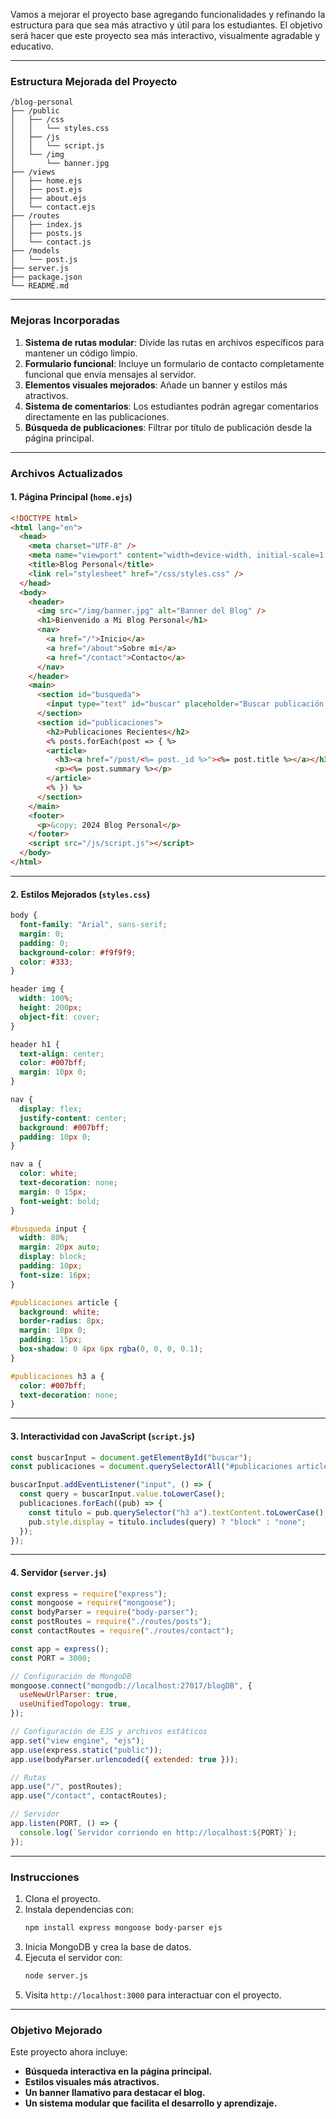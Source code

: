 Vamos a mejorar el proyecto base agregando funcionalidades y refinando la estructura para que sea más atractivo y útil para los estudiantes. El objetivo será hacer que este proyecto sea más interactivo, visualmente agradable y educativo.

---

### **Estructura Mejorada del Proyecto**

```plaintext
/blog-personal
├── /public
│   ├── /css
│   │   └── styles.css
│   ├── /js
│   │   └── script.js
│   └── /img
│       └── banner.jpg
├── /views
│   ├── home.ejs
│   ├── post.ejs
│   ├── about.ejs
│   └── contact.ejs
├── /routes
│   ├── index.js
│   ├── posts.js
│   └── contact.js
├── /models
│   └── post.js
├── server.js
├── package.json
└── README.md
```

---

### **Mejoras Incorporadas**

1. **Sistema de rutas modular**: Divide las rutas en archivos específicos para mantener un código limpio.
2. **Formulario funcional**: Incluye un formulario de contacto completamente funcional que envía mensajes al servidor.
3. **Elementos visuales mejorados**: Añade un banner y estilos más atractivos.
4. **Sistema de comentarios**: Los estudiantes podrán agregar comentarios directamente en las publicaciones.
5. **Búsqueda de publicaciones**: Filtrar por título de publicación desde la página principal.

---

### **Archivos Actualizados**

#### **1. Página Principal (`home.ejs`)**

```html
<!DOCTYPE html>
<html lang="en">
  <head>
    <meta charset="UTF-8" />
    <meta name="viewport" content="width=device-width, initial-scale=1.0" />
    <title>Blog Personal</title>
    <link rel="stylesheet" href="/css/styles.css" />
  </head>
  <body>
    <header>
      <img src="/img/banner.jpg" alt="Banner del Blog" />
      <h1>Bienvenido a Mi Blog Personal</h1>
      <nav>
        <a href="/">Inicio</a>
        <a href="/about">Sobre mí</a>
        <a href="/contact">Contacto</a>
      </nav>
    </header>
    <main>
      <section id="busqueda">
        <input type="text" id="buscar" placeholder="Buscar publicación..." />
      </section>
      <section id="publicaciones">
        <h2>Publicaciones Recientes</h2>
        <% posts.forEach(post => { %>
        <article>
          <h3><a href="/post/<%= post._id %>"><%= post.title %></a></h3>
          <p><%= post.summary %></p>
        </article>
        <% }) %>
      </section>
    </main>
    <footer>
      <p>&copy; 2024 Blog Personal</p>
    </footer>
    <script src="/js/script.js"></script>
  </body>
</html>
```

---

#### **2. Estilos Mejorados (`styles.css`)**

```css
body {
  font-family: "Arial", sans-serif;
  margin: 0;
  padding: 0;
  background-color: #f9f9f9;
  color: #333;
}

header img {
  width: 100%;
  height: 200px;
  object-fit: cover;
}

header h1 {
  text-align: center;
  color: #007bff;
  margin: 10px 0;
}

nav {
  display: flex;
  justify-content: center;
  background: #007bff;
  padding: 10px 0;
}

nav a {
  color: white;
  text-decoration: none;
  margin: 0 15px;
  font-weight: bold;
}

#busqueda input {
  width: 80%;
  margin: 20px auto;
  display: block;
  padding: 10px;
  font-size: 16px;
}

#publicaciones article {
  background: white;
  border-radius: 8px;
  margin: 10px 0;
  padding: 15px;
  box-shadow: 0 4px 6px rgba(0, 0, 0, 0.1);
}

#publicaciones h3 a {
  color: #007bff;
  text-decoration: none;
}
```

---

#### **3. Interactividad con JavaScript (`script.js`)**

```javascript
const buscarInput = document.getElementById("buscar");
const publicaciones = document.querySelectorAll("#publicaciones article");

buscarInput.addEventListener("input", () => {
  const query = buscarInput.value.toLowerCase();
  publicaciones.forEach((pub) => {
    const titulo = pub.querySelector("h3 a").textContent.toLowerCase();
    pub.style.display = titulo.includes(query) ? "block" : "none";
  });
});
```

---

#### **4. Servidor (`server.js`)**

```javascript
const express = require("express");
const mongoose = require("mongoose");
const bodyParser = require("body-parser");
const postRoutes = require("./routes/posts");
const contactRoutes = require("./routes/contact");

const app = express();
const PORT = 3000;

// Configuración de MongoDB
mongoose.connect("mongodb://localhost:27017/blogDB", {
  useNewUrlParser: true,
  useUnifiedTopology: true,
});

// Configuración de EJS y archivos estáticos
app.set("view engine", "ejs");
app.use(express.static("public"));
app.use(bodyParser.urlencoded({ extended: true }));

// Rutas
app.use("/", postRoutes);
app.use("/contact", contactRoutes);

// Servidor
app.listen(PORT, () => {
  console.log(`Servidor corriendo en http://localhost:${PORT}`);
});
```

---

### **Instrucciones**

1. Clona el proyecto.
2. Instala dependencias con:
   ```bash
   npm install express mongoose body-parser ejs
   ```
3. Inicia MongoDB y crea la base de datos.
4. Ejecuta el servidor con:
   ```bash
   node server.js
   ```
5. Visita `http://localhost:3000` para interactuar con el proyecto.

---

### **Objetivo Mejorado**

Este proyecto ahora incluye:

- **Búsqueda interactiva en la página principal.**
- **Estilos visuales más atractivos.**
- **Un banner llamativo para destacar el blog.**
- **Un sistema modular que facilita el desarrollo y aprendizaje.**
